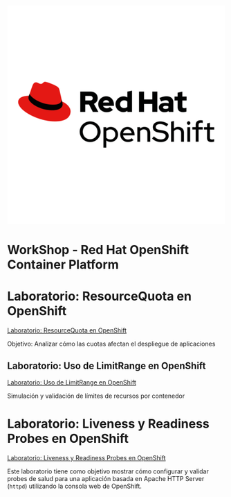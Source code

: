 ![Red Hat OpenShift Logo](./assets/openshift-logo.png)
# WorkShop - Red Hat OpenShift Container Platform

# Laboratorio: ResourceQuota en OpenShift
<a href="./ResourceQuota.md" target="_blank">Laboratorio: ResourceQuota en OpenShift</a>

Objetivo: Analizar cómo las cuotas afectan el despliegue de aplicaciones

## Laboratorio: Uso de LimitRange en OpenShift
<a href="./LimitRange.md" target="_blank">Laboratorio: Uso de LimitRange en OpenShift</a>

Simulación y validación de límites de recursos por contenedor

# Laboratorio: Liveness y Readiness Probes en OpenShift
<a href="./Probe.md" target="_blank">Laboratorio: Liveness y Readiness Probes en OpenShift</a>

Este laboratorio tiene como objetivo mostrar cómo configurar y validar probes de salud para una aplicación basada en Apache HTTP Server (`httpd`) utilizando la consola web de OpenShift.
